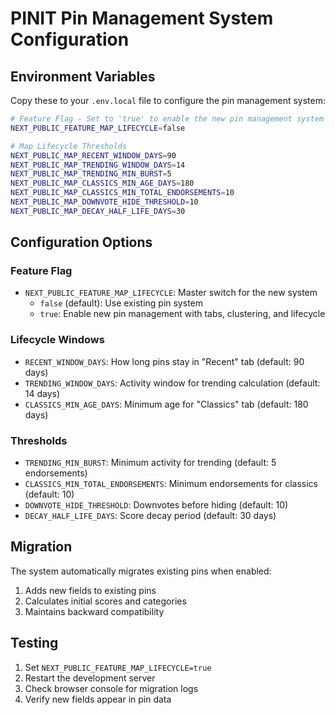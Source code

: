 # PINIT Pin Management System Configuration

## Environment Variables

Copy these to your `.env.local` file to configure the pin management system:

```bash
# Feature Flag - Set to 'true' to enable the new pin management system
NEXT_PUBLIC_FEATURE_MAP_LIFECYCLE=false

# Map Lifecycle Thresholds
NEXT_PUBLIC_MAP_RECENT_WINDOW_DAYS=90
NEXT_PUBLIC_MAP_TRENDING_WINDOW_DAYS=14
NEXT_PUBLIC_MAP_TRENDING_MIN_BURST=5
NEXT_PUBLIC_MAP_CLASSICS_MIN_AGE_DAYS=180
NEXT_PUBLIC_MAP_CLASSICS_MIN_TOTAL_ENDORSEMENTS=10
NEXT_PUBLIC_MAP_DOWNVOTE_HIDE_THRESHOLD=10
NEXT_PUBLIC_MAP_DECAY_HALF_LIFE_DAYS=30
```

## Configuration Options

### Feature Flag
- `NEXT_PUBLIC_FEATURE_MAP_LIFECYCLE`: Master switch for the new system
  - `false` (default): Use existing pin system
  - `true`: Enable new pin management with tabs, clustering, and lifecycle

### Lifecycle Windows
- `RECENT_WINDOW_DAYS`: How long pins stay in "Recent" tab (default: 90 days)
- `TRENDING_WINDOW_DAYS`: Activity window for trending calculation (default: 14 days)
- `CLASSICS_MIN_AGE_DAYS`: Minimum age for "Classics" tab (default: 180 days)

### Thresholds
- `TRENDING_MIN_BURST`: Minimum activity for trending (default: 5 endorsements)
- `CLASSICS_MIN_TOTAL_ENDORSEMENTS`: Minimum endorsements for classics (default: 10)
- `DOWNVOTE_HIDE_THRESHOLD`: Downvotes before hiding (default: 10)
- `DECAY_HALF_LIFE_DAYS`: Score decay period (default: 30 days)

## Migration

The system automatically migrates existing pins when enabled:
1. Adds new fields to existing pins
2. Calculates initial scores and categories
3. Maintains backward compatibility

## Testing

1. Set `NEXT_PUBLIC_FEATURE_MAP_LIFECYCLE=true`
2. Restart the development server
3. Check browser console for migration logs
4. Verify new fields appear in pin data 
